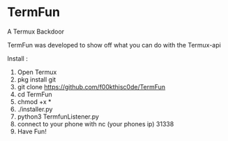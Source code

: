 # TermFun
A Termux Backdoor 

TermFun was developed to show off what you can do with the Termux-api

Install :

1. Open Termux
2. pkg install git 
3. git clone https://github.com/f00kthisc0de/TermFun
4. cd TermFun
5. chmod +x *
6. ./installer.py
7. python3 TermfunListener.py
8. connect to your phone with nc (your phones ip) 31338
9. Have Fun!
